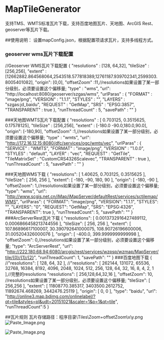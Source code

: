 # MapTileGenerator
支持TMS、WMTS标准瓦片下载，支持百度地图瓦片、天地图、ArcGIS Rest、geoserver等瓦片下载。

##使用说明：
设置mapConfig.json，根据配置项请求瓦片，支持多线程方式。

### geoserver wms瓦片下载配置
//Geoserver WMS瓦片下载配置
{
	"resolutions" :   [128, 64,32],
	"tileSize" : [256,256],
	"extent" : [12662882.864568064,2543518.577818389,12761187.939702341,2599303.8005401082],
	"origin": [0,0],
	"offsetZoom" :11,//resolutions如果设置了某一部分级别，必须要设置这个偏移量;
	"type" : "wms",
	"url": "http://localhost:8080/geoserver/szgas/wms",	
	"urlParas" : {
		"FORMAT" : "image/png",
		"VERSION" : "1.1.1",
		"STYLES" : "",
		"LAYERS" : "szgas:jd_baidu",
		"REQUEST" : "GetMap",
		"SRS" : "EPSG:3857",
		"TRANSPARENT" : true
	},
	"runThreadCount" : 5,
	"savePath" : ""
}

###天地图WMTS瓦片下载配置
{
	"resolutions" :   [ 0.703125,  0.3515625, 0.17578125],
	"tileSize" : [256,256],
	"extent" : [-180.0 -90.0,180.0,90.0],
	"origin": [-180,90],
	"offsetZoom" :1,//resolutions如果设置了某一部分级别，必须要设置这个偏移量;
	"type" : "wmts",
	"url": "http://172.16.12.15:8080/dfc/services/ogc/wmts/vec",
	"urlParas" : {
		"SERVICE" : "WMTS",
		"FORMAT" : "image/png",
		"VERSION" : "1.0.0",
		"STYLES" : "default",
		"LAYER" : "vec",
		"REQUEST" : "GetTile",
		"TileMatrixSet" : "CustomCRS4326Scalevec",
		"TRANSPARENT" : true
	},
	"runThreadCount" : 5,
	"savePath" : ""
}

###天地图WMS下载
{
  "resolutions": [ 1.40625, 0.703125, 0.3515625 ],
  "tileSize": [ 256, 256 ],
  "extent": [ -180, -90, 180, 90 ],
  "origin": [ -180, -90 ],
  "offsetZoom": 1,//resolutions如果设置了某一部分级别，必须要设置这个偏移量;
  "type": "wms",
  "url": "http://www.scgis.net.cn/iMap/iMapServer/defaultRest/services/sctilemap/WMS",
  "urlParas": {
    "FORMAT": "image/png",
    "VERSION": "1.1.1",
    "STYLES": "",
    "LAYERS": "0",
    "REQUEST": "GetMap",
    "SRS": "EPSG:4326",
    "TRANSPARENT": true
  },
  "runThreadCount": 5,
  "savePath": ""
}
###ArcServerRest瓦片下载
{
  "resolutions": [
    0.0013732916427489112,
    0.0006866458213744556
  ],
  "tileSize": [ 256, 256 ],
  "extent": [ 107.86896617100007, 30.390792641000075, 108.90726196600006, 31.005204326000076 ],
  "origin": [ -400.0, 399.9999999999998 ],
  "offsetZoom": 0,//resolutions如果设置了某一部分级别，必须要设置这个偏移量;
  "type": "ArcServerRest",
  "url": "http://222.180.68.94:6080/arcgis/rest/services/wzpsp/wzmap/MapServer/tile/{0}/{1}/{2}",
  "runThreadCount": 1,
  "savePath": ""
} 
###百度地图下载
{
  //"resolutions": [ 128, 64, 32 ],
  //"resolutions": [ 262144, 131072, 65536, 32768, 16384, 8192, 4096, 2048, 1024, 512, 256, 128, 64, 32, 16, 8, 4, 2, 1 ],//完整的resolutions
  "resolutions": [  256,128,64,32,16 ],
  "offsetZoom": 10, //resolutions如果设置了某一部分级别，必须要设置这个偏移量;
  "tileSize": [ 256,256 ],
  "extent": [ 11808770.385317, 3403500.2612752, 11892674.468269, 3442476.25119 ],
  "origin": [ 0, 0 ],
  "type": "baidu",
  "url": "http://online3.map.bdimg.com/onlinelabel/?qt=tile&styles=pl&udt=20151021&scaler=1&p=1&qt=tile",
  "runThreadCount":5
}


##瓦片规则
瓦片存储路径：程序目录\Tiles\Zoom+offsetZoom\x\y.png
![Paste_Image.png](http://upload-images.jianshu.io/upload_images/2137628-204d853cce816a7d.png?imageMogr2/auto-orient/strip%7CimageView2/2/w/1240)

![Paste_Image.png](http://upload-images.jianshu.io/upload_images/2137628-77c29b8d13114922.png?imageMogr2/auto-orient/strip%7CimageView2/2/w/1240)
